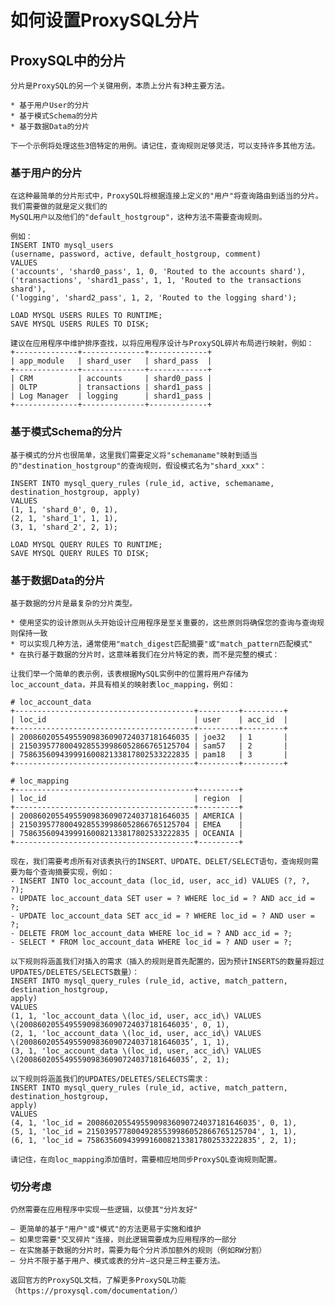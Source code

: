 # 如何设置ProxySQL分片

## ProxySQL中的分片

    分片是ProxySQL的另一个关键用例，本质上分片有3种主要方法。

    * 基于用户User的分片
    * 基于模式Schema的分片
    * 基于数据Data的分片
    
    下一个示例将处理这些3倍特定的用例。请记住，查询规则足够灵活，可以支持许多其他方法。

### 基于用户的分片

    在这种最简单的分片形式中，ProxySQL将根据连接上定义的"用户"将查询路由到适当的分片。
    我们需要做的就是定义我们的
    MySQL用户以及他们的"default_hostgroup"，这种方法不需要查询规则。
    
    例如：
    INSERT INTO mysql_users
    (username, password, active, default_hostgroup, comment)
    VALUES
    ('accounts', 'shard0_pass', 1, 0, 'Routed to the accounts shard'),
    ('transactions', 'shard1_pass', 1, 1, 'Routed to the transactions shard'),
    ('logging', 'shard2_pass', 1, 2, 'Routed to the logging shard');
    
    LOAD MYSQL USERS RULES TO RUNTIME;
    SAVE MYSQL USERS RULES TO DISK;

    建议在应用程序中维护排序查找，以将应用程序设计与ProxySQL碎片布局进行映射，例如：
    +--------------+--------------+-------------+
    | app_module   | shard_user   | shard_pass  |
    +--------------+--------------+-------------+
    | CRM          | accounts     | shard0_pass |
    | OLTP         | transactions | shard1_pass |
    | Log Manager  | logging      | shard1_pass |
    +--------------+--------------+-------------+

### 基于模式Schema的分片

    基于模式的分片也很简单，这里我们需要定义将"schemaname"映射到适当的"destination_hostgroup"的查询规则，假设模式名为"shard_xxx"：

    INSERT INTO mysql_query_rules (rule_id, active, schemaname,
    destination_hostgroup, apply)
    VALUES
    (1, 1, 'shard_0', 0, 1),
    (2, 1, 'shard_1', 1, 1),
    (3, 1, 'shard_2', 2, 1);
    
    LOAD MYSQL QUERY RULES TO RUNTIME;
    SAVE MYSQL QUERY RULES TO DISK;

### 基于数据Data的分片

    基于数据的分片是最复杂的分片类型。
    
    * 使用坚实的设计原则从头开始设计应用程序是至关重要的，这些原则将确保您的查询与查询规则保持一致
    * 可以实现几种方法，通常使用"match_digest匹配摘要"或"match_pattern匹配模式"
    * 在执行基于数据的分片时，这意味着我们在分片特定的表，而不是完整的模式：
    
    让我们举一个简单的表示例，该表根据MySQL实例中的位置将用户存储为loc_account_data，并具有相关的映射表loc_mapping，例如：

    # loc_account_data
    +----------------------------------------+---------+---------+
    | loc_id                                 | user    | acc_id  |
    +----------------------------------------+---------+---------+
    | 20086020554955909836090724037181646035 | joe32   | 1       |
    | 21503957780049285539986052866765125704 | sam57   | 2       |
    | 75863560943999160082133817802533222835 | pam18   | 3       |
    +----------------------------------------+---------+---------+
    
    # loc_mapping
    +----------------------------------------+---------+
    | loc_id                                 | region  |
    +----------------------------------------+---------+
    | 20086020554955909836090724037181646035 | AMERICA |
    | 21503957780049285539986052866765125704 | EMEA    |
    | 75863560943999160082133817802533222835 | OCEANIA |
    +----------------------------------------+---------+

    现在，我们需要考虑所有对该表执行的INSERT、UPDATE、DELET/SELECT语句，查询规则需要为每个查询摘要实现，例如：
    - INSERT INTO loc_account_data (loc_id, user, acc_id) VALUES (?, ?, ?);
    - UPDATE loc_account_data SET user = ? WHERE loc_id = ? AND acc_id = ?;
    - UPDATE loc_account_data SET acc_id = ? WHERE loc_id = ? AND user = ?;
    - DELETE FROM loc_account_data WHERE loc_id = ? AND acc_id = ?;
    - SELECT * FROM loc_account_data WHERE loc_id = ? AND user = ?;
    
    以下规则将涵盖我们对插入的需求（插入的规则是首先配置的，因为预计INSERTS的数量将超过UPDATES/DELETES/SELECTS数量）：
    INSERT INTO mysql_query_rules (rule_id, active, match_pattern, destination_hostgroup,
    apply)
    VALUES
    (1, 1, 'loc_account_data \(loc_id, user, acc_id\) VALUES
    \(20086020554955909836090724037181646035', 0, 1),
    (2, 1, 'loc_account_data \(loc_id, user, acc_id\) VALUES
    \(20086020554955909836090724037181646035’, 1, 1),
    (3, 1, 'loc_account_data \(loc_id, user, acc_id\) VALUES
    \(20086020554955909836090724037181646035’, 2, 1);

    以下规则将涵盖我们的UPDATES/DELETES/SELECTS需求：
    INSERT INTO mysql_query_rules (rule_id, active, match_pattern, destination_hostgroup,
    apply)
    VALUES
    (4, 1, 'loc_id = 20086020554955909836090724037181646035', 0, 1),
    (5, 1, 'loc_id = 21503957780049285539986052866765125704', 1, 1),
    (6, 1, 'loc_id = 75863560943999160082133817802533222835', 2, 1);
    
    请记住，在向loc_mapping添加值时，需要相应地同步ProxySQL查询规则配置。

### 切分考虑
    
    仍然需要在应用程序中实现一些逻辑，以使其"分片友好"
    
    – 更简单的基于"用户"或"模式"的方法更易于实施和维护
    – 如果您需要"交叉碎片"连接，则此逻辑需要成为应用程序的一部分
    – 在实施基于数据的分片时，需要为每个分片添加额外的规则（例如RW分割）
    – 分片不限于基于用户、模式或表的分片–这只是三种主要方法。

    返回官方的ProxySQL文档，了解更多ProxySQL功能（https://proxysql.com/documentation/）
